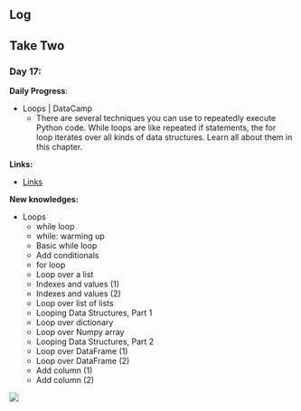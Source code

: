 
## Log


## Take Two

### Day 17:

**Daily Progress**: 
- Loops | DataCamp
  - There are several techniques you can use to repeatedly execute Python code. While loops are like repeated if statements, the for loop iterates over all kinds of data structures. Learn all about them in this chapter.


**Links:** 
- [Links](https://campus.datacamp.com/courses/intermediate-python-for-data-science/loops?ex=1)

**New knowledges:** 

- Loops
  - while loop
  - while: warming up
  - Basic while loop
  - Add conditionals
  - for loop
  - Loop over a list
  - Indexes and values (1)
  - Indexes and values (2)
  - Loop over list of lists
  - Looping Data Structures, Part 1
  - Loop over dictionary
  - Loop over Numpy array
  - Looping Data Structures, Part 2
  - Loop over DataFrame (1)
  - Loop over DataFrame (2)
  - Add column (1)
  - Add column (2)

![](https://i.imgur.com/EuHZhmX.png)
